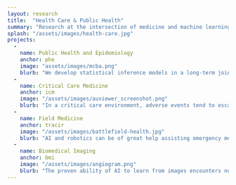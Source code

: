 ```yaml
---
layout: research
title:  "Health Care & Public Health"
summary: "Research at the intersection of medicine and machine learning. The Auton Lab works closely with clinicians to identify opportunities for AI and ML to make an impact in medical practice and clinical research. Lab history of impact in healthcare applications goes back decades. Our lab aims to lead the field towards deploying AI in ways that are clinically relevant and help save lives."
splash: "/assets/images/health-care.jpg"
projects:
  - 
    name: Public Health and Epidemiology
    anchor: phe
    image: "assets/images/mcba.png"
    blurb: "We develop statistical inference models in a long-term joint research collaboration with epidemiologists and in-hospital infection prevention experts. Our algorithms simultaneously detect emerging outbreaks and identify their most likely spread pathways by joining disparate sources of information such as genetic tests of microbial isolates, patient electronic health records, and other epidemiological information. Leveraging multiple data sources, our algorithms establish corroborating evidence to support or dismiss hypothetical outbreak scenarios, both increasing detectability and speed of analysis while maintaining low false alert rates. We also perform analytics to detect and forecast new positive cases of COVID-19 using microbiological testing of wastewater and we develop a systematic analysis capability that the Allegheny County Health Department could use in daily practice for public health surveillance."
  -
    name: Critical Care Medicine
    anchor: icm
    image: "/assets/images/auviewer_screenshot.png"
    blurb: "In a critical care environment, adverse events tend to escalate quickly, patients are monitored with increasingly powerful sensors that generate large streams of data, and the clinicians are expected to make correct treatment decisions rapidly, while facing information overload and cognitive and emotional pressure. The margin for mistakes is tight, and their consequences can be deadly. It is one of the potentially most impactful areas of meaningful application of AI, which can help sift through large volumes of data generated at the bedside of critically ill, as well as their medical histories, to quickly and reliably extract operationally useful insights to inform the clinicians, preventing them from missing important clues, and reducing their fear of drowning in the ocean of data they do not have the capacity to internalize and reliably process.  Medicine, from initial incident and response to emergency room discharge or hospital admission in urban, rural, and field settings, is a challenging domain for machine learning. These incidents arise in routine emergency medicine operations as well as in large scale crises, inlcluding natural disasters, mass casualty incidents, emerging pandemics, and terrorist events, each putting unique demands and stresses on provision of the necessary care. The nature of the emergency involves unpredictability of demand for services, varying severity of cases, need for rapid assessment, and required persistent availability of stand-by resources. It puts a physical, cognitive and emotional strain on performers, exacerbating risk of human errors."
  -
    name: Field Medicine
    anchor: tracir
    image: "/assets/images/battlefield-health.jpg"
    blurb: "AI and robotics can be of great help assisting emergency medicine workers from the initial medical intervention at the incident site, through evacuation or transportation, to hospital admission or discharge. Either supporting triage of casualty cases using machine learning driven assessment of severity of their condition, or using robotic devices to automate routine tasks such as needle insertion for venous fluid resuscitation, or automatically stabilizing resuscitated patients while they await more comprehensive treatment at the appropriate healthcare facility, we are developing AI and robotics solutions to support field medicine. The attainable positive impact includes empowering medics to save more lives and scaling up scarce field medicine resources. The beneficial applications include combat field care, responding to traffic or massive casualty accidents, natural disasters, or rescuing subjects who are stranded, injured, wounded or ill in austere, remote or inaccessible locations."
  -
    name: Biomedical Imaging
    anchor: bmi
    image: "/assets/images/angiogram.png"
    blurb: "The proven ability of AI to learn from images encounters new challenges in biomedical imaging modalities, primarily due to a large amount of variance between individual patients due to both differences in their anatomical structure and differing definitions of health for distinct cohorts of patients. Furthermore, medical images and videos contain rich information and potential that has yet to be fully unlocked in clinical applications. Our work in this area focuses on supporting expert decision-making in order to improve clinical outcomes."
---
```



<!-- Notes
EDS-HAT
COVID dashboard
summary: "Hospital acquired infections are a significant yet preventable detractor of patient care. The Auton lab develops statistical models for joining disparate sources of information such as genetic tests, patient histories, geography, and other epidemiological information for detecting systematic outbreaks and identifying root cause. Leveraging multiple data sources, our algorithms establish corroborating evidence to support or dismiss hypothetical outbreak scenarios, both increasing detectability and speed of analysis while maintaining low false alert rates."
-->
